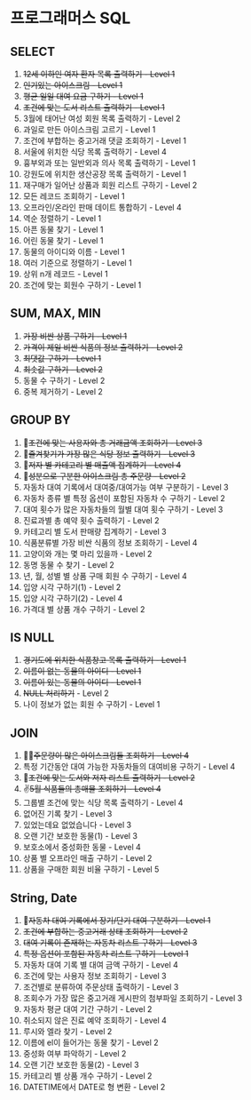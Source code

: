 # 프로그래머스 SQL
## SELECT
1. ~~12세 이하인 여자 환자 목록 출력하기 - Level 1~~
2. ~~인기있는 아이스크림 - Level 1~~
3. ~~평균 일일 대여 요금 구하기 - Level 1~~
4. ~~조건에 맞는 도서 리스트 출력하기 - Level 1~~
5. 3월에 태어난 여성 회원 목록 출력하기 - Level 2
6. 과일로 만든 아이스크림 고르기 - Level 1
7. 조건에 부합하는 중고거래 댓글 조회하기 - Level 1
8. 서울에 위치한 식당 목록 출력하기 - Level 4
9. 흉부외과 또는 일반외과 의사 목록 출력하기 - Level 1
10. 강원도에 위치한 생산공장 목록 출력하기 - Level 1
11. 재구매가 일어난 상품과 회원 리스트 구하기 - Level 2
12. 모든 레코드 조회하기 - Level 1
13. 오프라인/온라인 판매 데이트 통합하기 - Level 4
14. 역순 정렬하기 - Level 1
15. 아픈 동물 찾기 - Level 1
16. 어린 동물 찾기 - Level 1
17. 동물의 아이디와 이름 - Level 1
18. 여러 기준으로 정렬하기 - Level 1
19. 상위 n개 레코드 - Level 1
20. 조건에 맞는 회원수 구하기 - Level 1

## SUM, MAX, MIN
1. ~~가장 비싼 상품 구하기 - Level 1~~
2. ~~가격이 제일 비싼 식품의 정보 출력하기 - Level 2~~
3. ~~최댓값 구하기 - Level 1~~
4. ~~최솟값 구하기 - Level 2~~
5. 동물 수 구하기 - Level 2
6. 중복 제거하기 - Level 2

## GROUP BY
1. 🌟~~조건에 맞는 사용자와 총 거래금액 조회하기 - Level 3~~
2. 🌟~~즐겨찾기가 가장 많은 식당 정보 출력하기 - Level 3~~
3. 🌟~~저자 별 카테고리 별 매출액 집계하기 - Level 4~~
4. 🌟~~성분으로 구분한 아이스크림 총 주문량 - Level 2~~
5. 자동차 대여 기록에서 대여중/대여가능 여부 구분하기 - Level 3
6. 자동차 종류 별 특정 옵션이 포함된 자동차 수 구하기 - Level 2
7. 대여 횟수가 많은 자동차들의 월별 대여 횟수 구하기 - Level 3
8. 진료과별 총 예약 횟수 출력하기 - Level 2
9. 카테고리 별 도서 판매량 집계하기 - Level 3
10. 식품분류별 가장 비싼 식품의 정보 조회하기 - Level 4
11. 고양이와 개는 몇 마리 있을까 - Level 2
12. 동명 동물 수 찾기 - Level 2
13. 년, 월, 성별 별 상품 구매 회원 수 구하기 - Level 4
14. 입양 시각 구하기(1) - Level 2
15. 입양 시각 구하기(2) - Level 4
16. 가격대 별 상품 개수 구하기 - Level 2

## IS NULL
1. ~~경기도에 위치한 식품창고 목록 출력하기 - Level 1~~
2. ~~이름이 없는 동물의 아이디 - Level 1~~
3. ~~이름이 있는 동물의 아이디 - Level 1~~
4. ~~NULL 처리하기~~ - Level 2
5. 나이 정보가 없는 회원 수 구하기 - Level 1

## JOIN
1. 🌟🌟~~주문량이 많은 아이스크림들 조회하기 - Level 4~~
2. 특정 기간동안 대여 가능한 자동차들의 대여비용 구하기 - Level 4
3. 🌟~~조건에 맞는 도서와 저자 리스트 출력하기 - Level 2~~
4. ✌️~~5월 식품들의 총매물 조회하기 - Level 4~~
5. 그룹별 조건에 맞는 식당 목록 출력하기 - Level 4
6. 없어진 기록 찾기 - Level 3
7. 있었는데요 없었습니다 - Level 3
8. 오랜 기간 보호한 동물(1) - Level 3
9. 보호소에서 중성화한 동물 - Level 4
10. 상품 별 오프라인 매출 구하기 - Level 2
11. 상품을 구매한 회원 비율 구하기 - Level 5

## String, Date
1. 🌟~~자동차 대여 기록에서 장기/단기 대여 구분하기 - Level 1~~
2. ~~조건에 부합하는 중고거래 상태 조회하기 - Level 2~~
3. ~~대여 기록이 존재하는 자동차 리스트 구하기 - Level 3~~
4. ~~특정 옵션이 포함된 자동차 리스트 구하기 - Level 1~~
5. 자동차 대여 기록 별 대여 금액 구하기 - Level 4
6. 조건에 맞는 사용자 정보 조회하기 - Level 3
7. 조건별로 분류하여 주문상태 출력하기 - Level 3
8. 조회수가 가장 많은 중고거래 게시판의 첨부파일 조회하기 - Level 3
9. 자동차 평균 대여 기간 구하기 - Level 2
10. 취소되지 않은 진료 예약 조회하기 - Level 4
11. 루시와 엘라 찾기 - Level 2
12. 이름에 el이 들어가는 동물 찾기 - Level 2
13. 중성화 여부 파악하기 - Level 2
14. 오랜 기간 보호한 동물(2) - Level 3
15. 카테고리 별 상품 개수 구하기 - Level 2
16. DATETIME에서 DATE로 형 변환 - Level 2